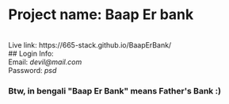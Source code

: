 # Project name: Baap Er bank 
<br>
Live link: https://665-stack.github.io/BaapErBank/
<br>
## Login Info:
<br>
Email: <i>devil@mail.com</i>
<br>
Password: <i>psd</i>
<br>

### Btw, in bengali "Baap Er Bank" means Father's Bank :)
